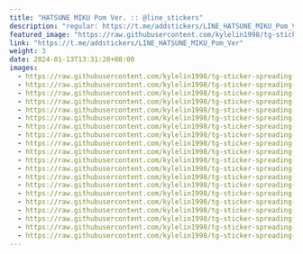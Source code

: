 ```yaml
---
title: "HATSUNE MIKU Pom Ver. :: @line_stickers"
description: "regular: https://t.me/addstickers/LINE_HATSUNE_MIKU_Pom_Ver"
featured_image: "https://raw.githubusercontent.com/kylelin1998/tg-sticker-spreading-worldwide-images/main/img/0e5b5b5a-df79-46ef-a3d8-bca7189e5569.jpg"
link: "https://t.me/addstickers/LINE_HATSUNE_MIKU_Pom_Ver"
weight: 3
date: 2024-01-13T13:31:28+08:00
images:
  - https://raw.githubusercontent.com/kylelin1998/tg-sticker-spreading-worldwide-images/main/img/0e5b5b5a-df79-46ef-a3d8-bca7189e5569.jpg
  - https://raw.githubusercontent.com/kylelin1998/tg-sticker-spreading-worldwide-images/main/img/55dbc1ff-de1a-443a-a539-4c9a87b81ade.jpg
  - https://raw.githubusercontent.com/kylelin1998/tg-sticker-spreading-worldwide-images/main/img/1c9a93b7-a37c-48f3-a717-5fc1b3ac51a2.jpg
  - https://raw.githubusercontent.com/kylelin1998/tg-sticker-spreading-worldwide-images/main/img/4d673071-ec8d-4c85-887c-c37e557ecd36.jpg
  - https://raw.githubusercontent.com/kylelin1998/tg-sticker-spreading-worldwide-images/main/img/943f673e-8663-499b-a99e-6923ae1adccc.jpg
  - https://raw.githubusercontent.com/kylelin1998/tg-sticker-spreading-worldwide-images/main/img/26cc72bf-f336-4150-a2da-9a496b44394b.jpg
  - https://raw.githubusercontent.com/kylelin1998/tg-sticker-spreading-worldwide-images/main/img/1c63feb0-2d2f-433e-b98b-64eea439e94d.jpg
  - https://raw.githubusercontent.com/kylelin1998/tg-sticker-spreading-worldwide-images/main/img/2029242f-3910-4f1e-bae2-3ac013659853.jpg
  - https://raw.githubusercontent.com/kylelin1998/tg-sticker-spreading-worldwide-images/main/img/f8cdac15-00cc-41aa-aaff-8af5063feeb9.jpg
  - https://raw.githubusercontent.com/kylelin1998/tg-sticker-spreading-worldwide-images/main/img/18f28bc2-0749-4964-96be-8e5f0bb76ab0.jpg
  - https://raw.githubusercontent.com/kylelin1998/tg-sticker-spreading-worldwide-images/main/img/a44d14f3-0261-4e48-9d9f-9270631434e9.jpg
  - https://raw.githubusercontent.com/kylelin1998/tg-sticker-spreading-worldwide-images/main/img/4eaf7d55-320b-40a6-ba18-78b4f2c21d3c.jpg
  - https://raw.githubusercontent.com/kylelin1998/tg-sticker-spreading-worldwide-images/main/img/a4cc08f4-ebce-42f0-a593-b3ed966cae5d.jpg
  - https://raw.githubusercontent.com/kylelin1998/tg-sticker-spreading-worldwide-images/main/img/b5d7a764-cb07-41f0-8bb2-3a7d9f83b442.jpg
  - https://raw.githubusercontent.com/kylelin1998/tg-sticker-spreading-worldwide-images/main/img/edd20452-60e7-492e-b3a6-005d5fbc631b.jpg
  - https://raw.githubusercontent.com/kylelin1998/tg-sticker-spreading-worldwide-images/main/img/86d27a8e-54ac-4693-8407-523b19d3516c.jpg
  - https://raw.githubusercontent.com/kylelin1998/tg-sticker-spreading-worldwide-images/main/img/5423b2f2-0fbe-4a4d-aae8-bae8ff777995.jpg
  - https://raw.githubusercontent.com/kylelin1998/tg-sticker-spreading-worldwide-images/main/img/9d6001c2-6fb3-4a60-9556-dc4e72aaba25.jpg
  - https://raw.githubusercontent.com/kylelin1998/tg-sticker-spreading-worldwide-images/main/img/234d45a9-1964-4aed-871c-17589ed5766a.jpg
  - https://raw.githubusercontent.com/kylelin1998/tg-sticker-spreading-worldwide-images/main/img/20d1c525-decb-4af3-8f95-3d0a54ee534b.jpg
---
```

